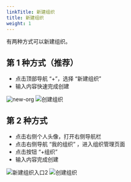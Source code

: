```yaml
---
linkTitle: 新建组织
title: 新建组织
weight: 1
---
```


有两种方式可以新建组织。
## 第 1 种方式（推荐）
* 点击顶部导航 “+”，选择 “新建组织”
* 输入内容快速完成创建

![new-org](https://cdn-static.gitcode.com/doc/new-org.png)
![创建组织](https://cdn-static.gitcode.com/doc/create-org.png)

## 第 2 种方式
* 点击右侧个人头像，打开右侧导航栏
* 点击右侧导航 “我的组织” ，进入组织管理页面
* 点击按钮 “+组织”
* 输入内容完成创建

![新建组织入口2](https://cdn-static.gitcode.com/doc/my-orgs.jpg)
![创建组织](https://cdn-static.gitcode.com/doc/create-org.png)
